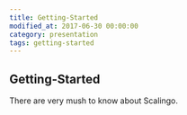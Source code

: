 ```yaml
---
title: Getting-Started
modified_at: 2017-06-30 00:00:00
category: presentation
tags: getting-started
---
```


## Getting-Started

There are very mush to know about Scalingo.
